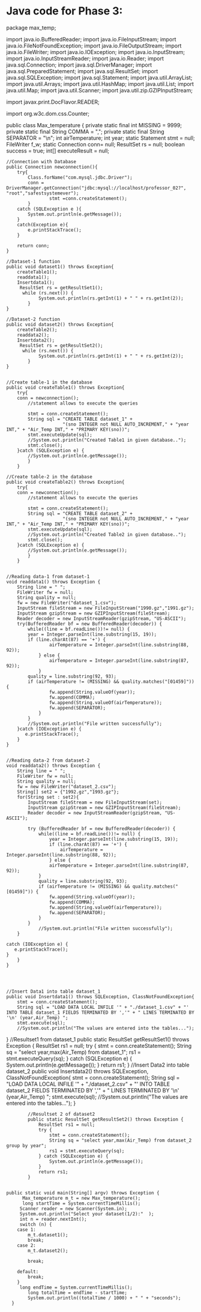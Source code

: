

# Java code for Phase 3:

package max_temp;

import java.io.BufferedReader;
import java.io.FileInputStream;
import java.io.FileNotFoundException;
import java.io.FileOutputStream;
import java.io.FileWriter;
import java.io.IOException;
import java.io.InputStream;
import java.io.InputStreamReader;
import java.io.Reader;
import java.sql.Connection;
import java.sql.DriverManager;
import java.sql.PreparedStatement;
import java.sql.ResultSet;
import java.sql.SQLException;
import java.sql.Statement;
import java.util.ArrayList;
import java.util.Arrays;
import java.util.HashMap;
import java.util.List;
import java.util.Map;
import java.util.Scanner;
import java.util.zip.GZIPInputStream;

import javax.print.DocFlavor.READER;

import org.w3c.dom.css.Counter;



public class Max_temperature {
	private static final int MISSING = 9999;
	private static final String COMMA = ",";
	private static final String SEPARATOR = "\n";
	int airTemperature;
	int year;
	static Statement stmt = null;
	FileWriter f_w;
	static Connection conn= null;
	ResultSet rs = null;
    boolean success = true;
    int[] executeResult = null;
	
	
	//Connection with Database
	public Connection newconnection(){
		try{
			Class.forName("com.mysql.jdbc.Driver");
			conn = DriverManager.getConnection("jdbc:mysql://localhost/professor_02?", "root","safestsystemever");
					stmt =conn.createStatement();						
			}
		catch (SQLException e ){
			System.out.println(e.getMessage());
		}
		catch(Exception e){
			e.printStackTrace();
		}

		return conn;
	}
	
	//Dataset-1 function
	public void dataset1() throws Exception{
		createTable1();
		readdata1();
		Insertdata1();
		 ResultSet rs = getResultSet1();
		  while (rs.next()) {
				System.out.println(rs.getInt(1) + " " + rs.getInt(2));
			}
	}
	
	//Dataset-2 function
	public void dataset2() throws Exception{
		createTable2();
		readdata2();
		Insertdata2();
		 ResultSet rs = getResultSet2();
		  while (rs.next()) {
				System.out.println(rs.getInt(1) + " " + rs.getInt(2));
			}
	}
	
	
	//Create table-1 in the database
	public void createTable1() throws Exception{
		try{
		conn = newconnection();
			//statement allows to execute the queries
			
			stmt = conn.createStatement();
			String sql = "CREATE TABLE dataset_1" +
						 "(sno INTEGER not NULL AUTO_INCREMENT," + "year INT," + "Air_Temp INT," + "PRIMARY KEY(sno))";
			stmt.executeUpdate(sql);
			//System.out.println("Created Table1 in given database..");
			stmt.close();
		}catch (SQLException e) {
			//System.out.println(e.getMessage());
			}		
		}
	
	//Create table-2 in the database
	public void createTable2() throws Exception{
		try{
		conn = newconnection();
			//statement allows to execute the queries
			
			stmt = conn.createStatement();
			String sql = "CREATE TABLE dataset_2" +
						 "(sno INTEGER not NULL AUTO_INCREMENT," + "year INT," + "Air_Temp INT," + "PRIMARY KEY(sno))";
			stmt.executeUpdate(sql);
			//System.out.println("Created Table2 in given database..");
			stmt.close();
		}catch (SQLException e) {
			//System.out.println(e.getMessage());
			}		
		}


	//Reading data-1 from dataset-1
	void readdata1() throws Exception {
		String line = " ";
		FileWriter fw = null;
		String quality = null;
		fw = new FileWriter("dataset_1.csv");
	    InputStream fileStream = new FileInputStream("1990.gz","1991.gz");
	    InputStream gzipStream = new GZIPInputStream(fileStream);	 
	    Reader decoder = new InputStreamReader(gzipStream, "US-ASCII");
	    try(BufferedReader bf = new BufferedReader(decoder)) {
	    	while((line = bf.readLine())!= null) {
	    	year = Integer.parseInt(line.substring(15, 19));
	    	if (line.charAt(87) == '+') { 
	    			airTemperature = Integer.parseInt(line.substring(88, 92));
	    		} else {
	    			airTemperature = Integer.parseInt(line.substring(87, 92));
	    		}
	    	quality = line.substring(92, 93);
	    	if (airTemperature != (MISSING) && quality.matches("[01459]")) {
	    		    fw.append(String.valueOf(year));
	    			fw.append(COMMA);	    		
	    			fw.append(String.valueOf(airTemperature));
	    			fw.append(SEPARATOR);
	    		}
	    	}
	    	//System.out.println("File written successfully");
	    }catch (IOException e) {
		   e.printStackTrace();
		}
	}
	
	
	//Reading data-2 from dataset-2
	void readdata2() throws Exception {
		String line = " ";
		FileWriter fw = null;
		String quality = null;
		fw = new FileWriter("dataset_2.csv");
		String[] set2 = {"1992.gz","1993.gz"};
		for(String set : set2){
			InputStream fileStream = new FileInputStream(set);
			InputStream gzipStream = new GZIPInputStream(fileStream);	 
			Reader decoder = new InputStreamReader(gzipStream, "US-ASCII");
		
			try (BufferedReader bf = new BufferedReader(decoder)) {
				while((line = bf.readLine())!= null) {
					year = Integer.parseInt(line.substring(15, 19));
					if (line.charAt(87) == '+') { 
						airTemperature = Integer.parseInt(line.substring(88, 92));
					} else {
	    			airTemperature = Integer.parseInt(line.substring(87, 92));
	    		}
	    		quality = line.substring(92, 93);
	    		if (airTemperature != (MISSING) && quality.matches("[01459]")) {
	    		    fw.append(String.valueOf(year));
	    			fw.append(COMMA);	    		
	    			fw.append(String.valueOf(airTemperature));
	    			fw.append(SEPARATOR);
	    		}
	    	}
				//System.out.println("File written successfully");
	    }
		
	catch (IOException e) {
	   e.printStackTrace();
	}
		}
	}

	
	
	
	//Insert Data1 into table dataset_1	
	public void Insertdata1() throws SQLException, ClassNotFoundException{
		stmt = conn.createStatement();
		String sql = "LOAD DATA LOCAL INFILE '" + "./dataset_1.csv" + "' INTO TABLE dataset_1 FIELDS TERMINATED BY ','" + " LINES TERMINATED BY '\n' (year,Air_Temp) ";	
		stmt.execute(sql);
		//System.out.println("The values are entered into the tables...");
}
	//Resultset1 from dataset_1
	public static ResultSet getResultSet1() throws Exception {
		ResultSet rs1 = null;
		try {
			stmt = conn.createStatement();
			String sq = "select year,max(Air_Temp) from dataset_1";
			rs1 = stmt.executeQuery(sq);
		} catch (SQLException e) {
			System.out.println(e.getMessage());
		}
		return rs1;
	}
	//Insert Data2 into table dataset_2	
			public void Insertdata2() throws SQLException, ClassNotFoundException{
				stmt = conn.createStatement();
				String sql = "LOAD DATA LOCAL INFILE '" + "./dataset_2.csv" + "' INTO TABLE dataset_2 FIELDS TERMINATED BY ','" + " LINES TERMINATED BY '\n' (year,Air_Temp) ";	
				stmt.execute(sql);
				//System.out.println("The values are entered into the tables...");
		}
			
			//Resultset 2 of dataset2
			public static ResultSet getResultSet2() throws Exception {
				ResultSet rs1 = null;
				try {
					stmt = conn.createStatement();
					String sq = "select year,max(Air_Temp) from dataset_2 group by year";
					rs1 = stmt.executeQuery(sq);
				} catch (SQLException e) {
					System.out.println(e.getMessage());
				}
				return rs1;
			}

		
	public static void main(String[] argv) throws Exception {
		  Max_temperature m_t = new Max_temperature();
		  long startTime = System.currentTimeMillis();
		 Scanner reader = new Scanner(System.in);
		 System.out.println("Select your dataset(1/2):"  );
		 int n = reader.nextInt();
		 switch (n) {
		case 1:
			m_t.dataset1();
			break;
		case 2: 
			m_t.dataset2();

			break;

		default:
			break;
		}
		 long endTime = System.currentTimeMillis();
			long totalTime = endTime - startTime;
			System.out.println((totalTime / 1000) + " " + "seconds");
	  }
		  
